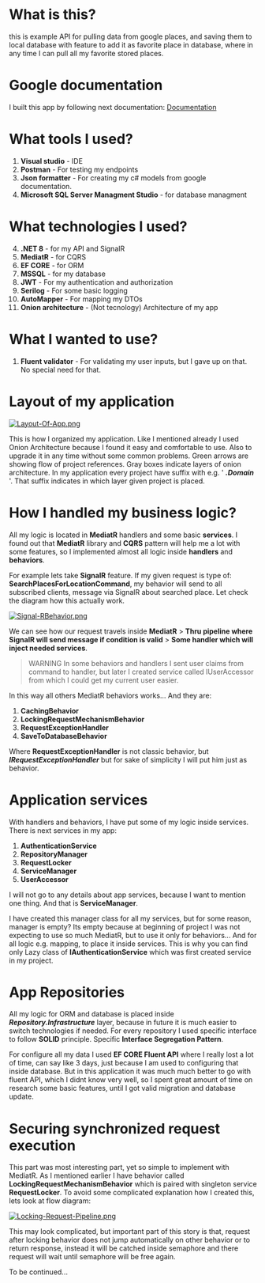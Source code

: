 # What is this?
this is example API for pulling data from google places, and saving them to local database with feature to add it as favorite place in database, where in any time I can pull all my favorite stored places.

# Google documentation
I built this app by following next documentation: [Documentation](https://developers.google.com/maps/documentation/places/web-service/nearby-search)

# What tools I used?

 1. **Visual studio** - IDE
 2. **Postman** - For testing my endpoints
 3. **Json formatter** - For creating my c# models from google documentation.
 4. **Microsoft SQL Server Managment Studio** - for database managment
 
 # What technologies I used?
 
 4. **.NET 8** - for my API and SignalR
 5. **MediatR** - for CQRS 
 6. **EF CORE** - for ORM 
 7. **MSSQL** - for my database
 8. **JWT** - For my authentication and authorization
 9. **Serilog** - For some basic logging
 10. **AutoMapper** - For mapping my DTOs
 11. **Onion architecture** - (Not tecnology) Architecture of my app

# What I wanted to use?

 1. **Fluent validator** - For validating my user inputs, but I gave up on that. No special need for that.

# Layout of my application
[![Layout-Of-App.png](https://i.postimg.cc/T12vQ6V3/Layout-Of-App.png)](https://postimg.cc/wyrrTn4C)

This is how I organized my application. Like I mentioned already I used Onion Architecture because I found it easy and comfortable to use. Also to upgrade it in any time without some common problems. 
Green arrows are showing flow of project references.
Gray boxes indicate layers of onion architecture.
In my application every project have suffix with e.g. ' ***.Domain*** '.
That suffix indicates in which layer given project is placed.

# How I handled my business logic?

All my logic is located in **MediatR** handlers and some basic **services**. 
I found out that **MediatR** library and **CQRS** pattern will help me a lot 
with some features, so I implemented almost all logic inside **handlers** and **behaviors**. 

For example lets take **SignalR** feature. If my given request is type of: **SearchPlacesForLocationCommand**, my behavior will send to all subscribed clients,
message via SignalR about searched place.
Let check the diagram how this actually work.

[![Signal-RBehavior.png](https://i.postimg.cc/pX6y9GvF/Signal-RBehavior.png)](https://postimg.cc/w7D9Zk7q)

We can see how our request travels inside 
**MediatR** > 
**Thru pipeline where SignalR will send message if condition is valid** > 
**Some handler which will inject needed services**.

> WARNING
> In some behaviors and handlers I sent user claims from command to handler, but later I created service called IUserAccessor from which I could get my current user easier.

In this way all others MediatR behaviors works... And they are:

 1. **CachingBehavior**
 2. **LockingRequestMechanismBehavior**
 3. **RequestExceptionHandler**
 4. **SaveToDatabaseBehavior**

Where **RequestExceptionHandler** is not classic behavior, but ***IRequestExceptionHandler*** but for sake of simplicity I will put him just as behavior.

# Application services

With handlers and behaviors, I have put some of my logic inside services.
There is next services in my app:

 1. **AuthenticationService**
 2. **RepositoryManager**
 3. **RequestLocker**
 4. **ServiceManager**
 5. **UserAccessor**

I will not go to any details about app services, because I want to mention one thing. And that is **ServiceManager**.

I have created this manager class for all my services, but for some reason, manager is empty?
Its empty because at beginning of project I was not expecting to use so much MediatR, but to use it only for behaviors... And for all logic e.g. mapping, to place it inside services. This is why you can find only Lazy class of **IAuthenticationService** which was first created service in my project.

# App Repositories

All my logic for ORM and database is placed inside ***Repository.Infrastructure*** layer, because in future it is much easier to switch technologies if needed. 
For every repository I used specific interface to follow **SOLID** principle. 
Specific **Interface Segregation Pattern**.

For configure all my data I used **EF CORE Fluent API** where I really lost a lot of time, can say like 3 days, just because I am used to configuring that inside database. But in this application it was much much better to go with fluent API, which I didnt know very well, so I spent great amount of time on research some basic features, until I got valid migration and database update.

# Securing synchronized request execution

This part was most interesting part, yet so simple to implement with MediatR.
As I mentioned earlier I have behavior called **LockingRequestMechanismBehavior**
which is paired with singleton service **RequestLocker**. 
To avoid some complicated explanation how I created this, lets look at flow diagram:

[![Locking-Request-Pipeline.png](https://i.postimg.cc/XY2w2c9K/Locking-Request-Pipeline.png)](https://postimg.cc/qN3hqKbg)

This may look complicated, but important part of this story is that, request after locking behavior does not jump automatically on other behavior or to return response, instead it will be catched inside semaphore and there request will wait until semaphore will be free again.

To be continued...


